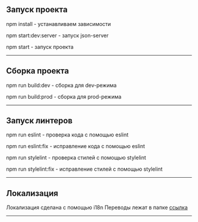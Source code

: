 ## Запуск проекта

npm install - устанавливаем зависимости

npm start:dev:server - запуск json-server

npm start - запуск проекта

---

## Сборка проекта

npm run build:dev - сборка для dev-режима

npm run build:prod - сборка для prod-режима

---

## Запуск линтеров

npm run eslint - проверка кода с помощью eslint

npm run eslint:fix - исправление кода с помощью eslint

npm run stylelint - проверка стилей с помощью stylelint

npm run stylelint:fix - исправление стилей с помощью stylelint

---

## Локализация

Локализация сделана с помощью i18n
Переводы лежат в папке [ссылка](/public/locales/)

---
